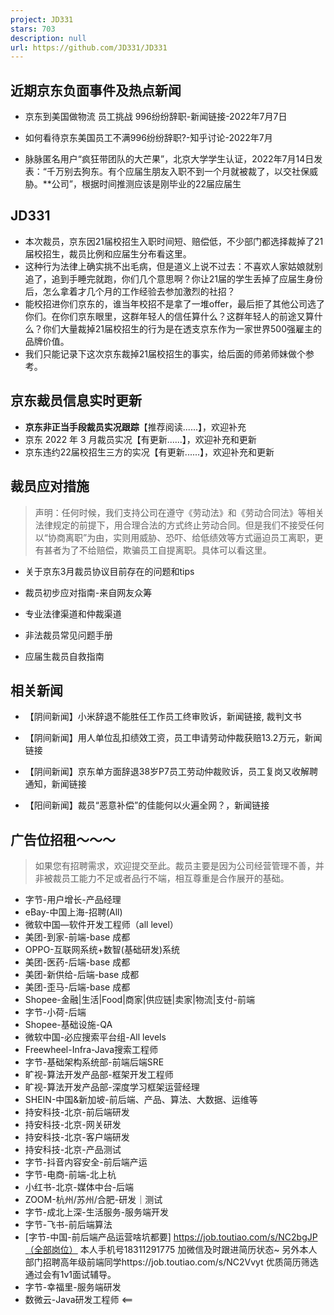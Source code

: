 ```yaml
---
project: JD331
stars: 703
description: null
url: https://github.com/JD331/JD331
---
```


近期京东负面事件及热点新闻
-------------

-   京东到美国做物流 员工挑战 996纷纷辞职-新闻链接-2022年7月7日
    
-   如何看待京东美国员工不满996纷纷辞职?-知乎讨论-2022年7月
    
-   脉脉匿名用户“疯狂带团队的大芒果”，北京大学学生认证，2022年7月14日发表：“千万别去狗东。有个应届生朋友入职不到一个月就被裁了，以交社保威胁。\*\*公司”，根据时间推测应该是刚毕业的22届应届生
    

JD331
-----

-   本次裁员，京东因21届校招生入职时间短、赔偿低，不少部门都选择裁掉了21届校招生，裁员比例和应届生分布看这里。
-   这种行为法律上确实挑不出毛病，但是道义上说不过去：不喜欢人家姑娘就别追了，追到手睡完就跑，你们几个意思啊？你让21届的学生丢掉了应届生身份后，怎么拿着才几个月的工作经验去参加激烈的社招？
-   能校招进你们京东的，谁当年校招不是拿了一堆offer，最后拒了其他公司选了你们。在你们京东眼里，这群年轻人的信任算什么？这群年轻人的前途又算什么？你们大量裁掉21届校招生的行为是在透支京东作为一家世界500强雇主的品牌价值。
-   我们只能记录下这次京东裁掉21届校招生的事实，给后面的师弟师妹做个参考。

京东裁员信息实时更新
----------

-   **京东非正当手段裁员实况跟踪**【推荐阅读......】，欢迎补充
-   京东 2022 年 3 月裁员实况【有更新......】，欢迎补充和更新
-   京东违约22届校招生三方的实况【有更新......】，欢迎补充和更新

裁员应对措施
------

> 声明：任何时候，我们支持公司在遵守《劳动法》和《劳动合同法》等相关法律规定的前提下，用合理合法的方式终止劳动合同。但是我们不接受任何以“协商离职”为由，实则用威胁、恐吓、给低绩效等方式逼迫员工离职，更有甚者为了不给赔偿，欺骗员工自提离职。具体可以看这里。

-   关于京东3月裁员协议目前存在的问题和tips
    
-   裁员初步应对指南-来自网友众筹
    
-   专业法律渠道和仲裁渠道
    
-   非法裁员常见问题手册
    
-   应届生裁员自救指南
    

相关新闻
----

-   【阴间新闻】小米辞退不能胜任工作员工终审败诉，新闻链接, 裁判文书
    
-   【阴间新闻】用人单位乱扣绩效工资，员工申请劳动仲裁获赔13.2万元，新闻链接
    
-   【阴间新闻】京东单方面辞退38岁P7员工劳动仲裁败诉，员工复岗又收解聘通知，新闻链接
    
-   【阳间新闻】裁员“恶意补偿”的佳能何以火遍全网？，新闻链接
    

广告位招租～～～
--------

> 如果您有招聘需求，欢迎提交至此。裁员主要是因为公司经营管理不善，并非被裁员工能力不足或者品行不端，相互尊重是合作展开的基础。

-   字节-用户增长-产品经理
-   eBay-中国上海-招聘(All)
-   微软中国—软件开发工程师（all level）
-   美团-到家-前端-base 成都
-   OPPO-互联网系统+数智(基础研发)系统
-   美团-医药-后端-base 成都
-   美团-新供给-后端-base 成都
-   美团-歪马-后端-base 成都
-   Shopee-金融|生活|Food|商家|供应链|卖家|物流|支付-前端
-   字节-小荷-后端
-   Shopee-基础设施-QA
-   微软中国-必应搜索平台组-All levels
-   Freewheel-Infra-Java搜索工程师
-   字节-基础架构系统部-前端后端SRE
-   旷视-算法开发产品部-框架开发工程师
-   旷视-算法开发产品部-深度学习框架运营经理
-   SHEIN-中国&新加坡-前后端、产品、算法、大数据、运维等
-   持安科技-北京-前后端研发
-   持安科技-北京-网关研发
-   持安科技-北京-客户端研发
-   持安科技-北京-产品测试
-   字节-抖音内容安全-前后端产运
-   字节-电商-前端-北上杭
-   小红书-北京-媒体中台-后端
-   ZOOM-杭州/苏州/合肥-研发｜测试
-   字节-成北上深-生活服务-服务端开发
-   字节-飞书-前后端算法
-   \[字节-中国-前后端产品运营啥坑都要\] https://job.toutiao.com/s/NC2bgJP（全部岗位） 本人手机号18311291775 加微信及时跟进简历状态~ 另外本人部门招聘高年级前端同学https://job.toutiao.com/s/NC2Vvyt 优质简历筛选通过会有1v1面试辅导。
-   字节-幸福里-服务端研发
-   数微云-Java研发工程师 <==
